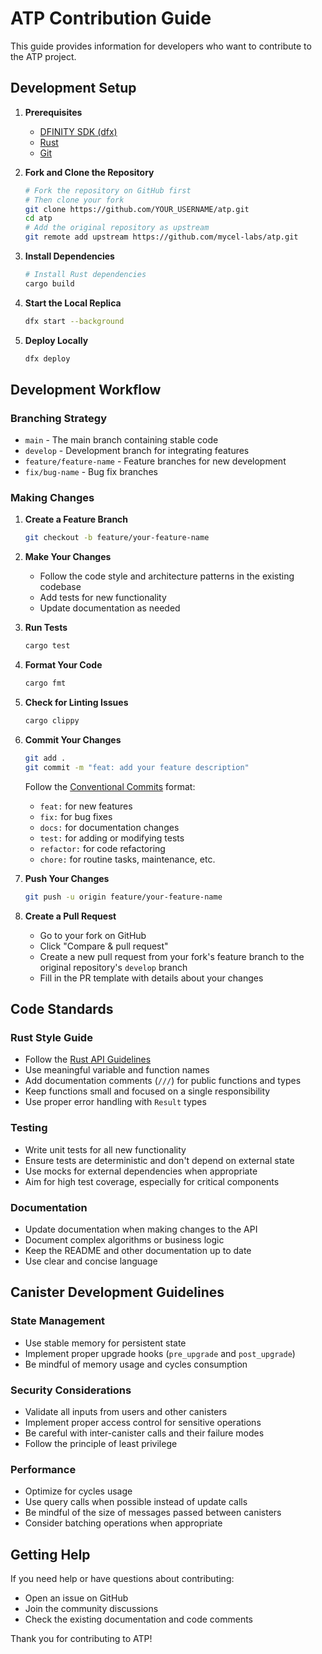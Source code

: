 # ATP Contribution Guide

This guide provides information for developers who want to contribute to the ATP project.

## Development Setup

1. **Prerequisites**
   - [DFINITY SDK (dfx)](https://internetcomputer.org/docs/current/developer-docs/setup/install)
   - [Rust](https://www.rust-lang.org/tools/install)
   - [Git](https://git-scm.com/downloads)

2. **Fork and Clone the Repository**
   ```bash
   # Fork the repository on GitHub first
   # Then clone your fork
   git clone https://github.com/YOUR_USERNAME/atp.git
   cd atp
   # Add the original repository as upstream
   git remote add upstream https://github.com/mycel-labs/atp.git
   ```

3. **Install Dependencies**
   ```bash
   # Install Rust dependencies
   cargo build
   ```

4. **Start the Local Replica**
   ```bash
   dfx start --background
   ```

5. **Deploy Locally**
   ```bash
   dfx deploy
   ```

## Development Workflow

### Branching Strategy

- `main` - The main branch containing stable code
- `develop` - Development branch for integrating features
- `feature/feature-name` - Feature branches for new development
- `fix/bug-name` - Bug fix branches

### Making Changes

1. **Create a Feature Branch**
   ```bash
   git checkout -b feature/your-feature-name
   ```

2. **Make Your Changes**
   - Follow the code style and architecture patterns in the existing codebase
   - Add tests for new functionality
   - Update documentation as needed

3. **Run Tests**
   ```bash
   cargo test
   ```

4. **Format Your Code**
   ```bash
   cargo fmt
   ```

5. **Check for Linting Issues**
   ```bash
   cargo clippy
   ```

6. **Commit Your Changes**
   ```bash
   git add .
   git commit -m "feat: add your feature description"
   ```

   Follow the [Conventional Commits](https://www.conventionalcommits.org/) format:
   - `feat:` for new features
   - `fix:` for bug fixes
   - `docs:` for documentation changes
   - `test:` for adding or modifying tests
   - `refactor:` for code refactoring
   - `chore:` for routine tasks, maintenance, etc.

7. **Push Your Changes**
   ```bash
   git push -u origin feature/your-feature-name
   ```

8. **Create a Pull Request**
   - Go to your fork on GitHub
   - Click "Compare & pull request"
   - Create a new pull request from your fork's feature branch to the original repository's `develop` branch
   - Fill in the PR template with details about your changes

## Code Standards

### Rust Style Guide

- Follow the [Rust API Guidelines](https://rust-lang.github.io/api-guidelines/)
- Use meaningful variable and function names
- Add documentation comments (`///`) for public functions and types
- Keep functions small and focused on a single responsibility
- Use proper error handling with `Result` types

### Testing

- Write unit tests for all new functionality
- Ensure tests are deterministic and don't depend on external state
- Use mocks for external dependencies when appropriate
- Aim for high test coverage, especially for critical components

### Documentation

- Update documentation when making changes to the API
- Document complex algorithms or business logic
- Keep the README and other documentation up to date
- Use clear and concise language

## Canister Development Guidelines

### State Management

- Use stable memory for persistent state
- Implement proper upgrade hooks (`pre_upgrade` and `post_upgrade`)
- Be mindful of memory usage and cycles consumption

### Security Considerations

- Validate all inputs from users and other canisters
- Implement proper access control for sensitive operations
- Be careful with inter-canister calls and their failure modes
- Follow the principle of least privilege

### Performance

- Optimize for cycles usage
- Use query calls when possible instead of update calls
- Be mindful of the size of messages passed between canisters
- Consider batching operations when appropriate

## Getting Help

If you need help or have questions about contributing:

- Open an issue on GitHub
- Join the community discussions
- Check the existing documentation and code comments

Thank you for contributing to ATP!
